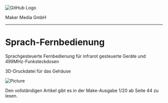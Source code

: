![GitHub Logo](http://www.heise.de/make/icons/make_logo.png) 

Maker Media GmbH
***

# Sprach-Fernbedienung
Sprachgesteuerte Fernbedienung für infrarot gesteuerte Geräte und 499MHz-Funksteckdosen

3D-Druckdatei für das Gehäuse 

![Picture](https://github.com/Make-Magazin/Sprach-Fernbedienung/blob/master/IMG_0047.JPG)

Den vollständigen Artikel gibt es in der Make-Ausgabe 1/20 ab Seite 44 zu lesen. 
